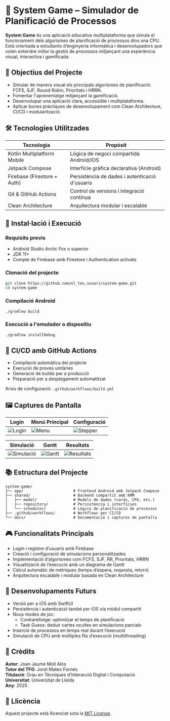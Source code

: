 # 🧠 System Game – Simulador de Planificació de Processos

**System Game** és una aplicació educativa multiplataforma que simula el funcionament dels algorismes de planificació de processos dins una CPU. Està orientada a estudiants d’enginyeria informàtica i desenvolupadors que volen entendre millor la gestió de processos mitjançant una experiència visual, interactiva i gamificada.

## 🎯 Objectius del Projecte

- Simular de manera visual els principals algorismes de planificació: FCFS, SJF, Round Robin, Prioritats i HRRN.
- Fomentar l'aprenentatge mitjançant la gamificació.
- Desenvolupar una aplicació clara, accessible i multiplataforma.
- Aplicar bones pràctiques de desenvolupament com Clean Architecture, CI/CD i modularització.

## 🛠️ Tecnologies Utilitzades

| Tecnologia                     | Propòsit                                       |
|-------------------------------|------------------------------------------------|
| Kotlin Multiplatform Mobile   | Lògica de negoci compartida Android/iOS       |
| Jetpack Compose               | Interfície gràfica declarativa (Android)      |
| Firebase (Firestore + Auth)   | Persistència de dades i autenticació d'usuaris|
| Git & GitHub Actions          | Control de versions i integració contínua     |
| Clean Architecture            | Arquitectura modular i escalable              |

## 🚀 Instal·lació i Execució

### Requisits previs

- Android Studio Arctic Fox o superior
- JDK 11+
- Compte de Firebase amb Firestore i Authentication activats

### Clonació del projecte

```bash
git clone https://github.com/el_teu_usuari/system-game.git
cd system-game
```

### Compilació Android

```bash
./gradlew build
```

### Execució a l'emulador o dispositiu

```bash
./gradlew installDebug
```

## 🧪 CI/CD amb GitHub Actions

- Compilació automàtica del projecte
- Execució de proves unitàries
- Generació de builds per a producció
- Preparació per a desplegament automatitzat

Arxiu de configuració: `.github/workflows/build.yml`

## 🖼️ Captures de Pantalla

| Login | Menú Principal | Configuració |
|-------|----------------|--------------|
| ![Login](docs/screenshots/login.png) | ![Menu](docs/screenshots/menu.png) | ![Stepper](docs/screenshots/stepper.png) |

| Simulació | Gantt | Resultats |
|-----------|--------|-----------|
| ![Simulació](docs/screenshots/simulation.png) | ![Gantt](docs/screenshots/gantt.png) | ![Resultats](docs/screenshots/results.png) |

## 📚 Estructura del Projecte

```
system-game/
├── app/                      # Frontend Android amb Jetpack Compose
├── shared/                   # Backend compartit amb KMM
│   ├── model/                # Models de dades (cards, CPU, etc.)
│   ├── repository/           # Persistència i interfícies
│   └── scheduler/            # Lògica de planificació de processos
├── .github/workflows/        # Workflows per CI/CD
└── docs/                     # Documentació i captures de pantalla
```

## 🎮 Funcionalitats Principals

- Login i registre d’usuaris amb Firebase
- Creació i configuració de simulacions personalitzades
- Implementació d’algorismes com FCFS, SJF, RR, Prioritats, HRRN
- Visualització de l’execució amb un diagrama de Gantt
- Càlcul automàtic de mètriques (temps d’espera, resposta, retorn)
- Arquitectura escalable i modular basada en Clean Architecture

## 🔮 Desenvolupaments Futurs

- Versió per a iOS amb SwiftUI
- Persistència i autenticació també per iOS via mòdul compartit
- Nous modes de joc:
  - Contrarellotge: optimitzar el temps de planificació
  - Task Guess: deduir cartes ocultes en simulacions parcials
- Inserció de processos en temps real durant l’execució
- Simulació de CPU amb múltiples fils d’execució (multithreading)

## 📄 Crèdits

**Autor**: Joan Jaume Moll Alòs  
**Tutor del TFG**: Jordi Mateo Fornés  
**Titulació**: Grau en Tècniques d’Interacció Digital i Computació  
**Universitat**: Universitat de Lleida  
**Any**: 2025

## 📜 Llicència

Aquest projecte està llicenciat sota la [MIT License](LICENSE).
